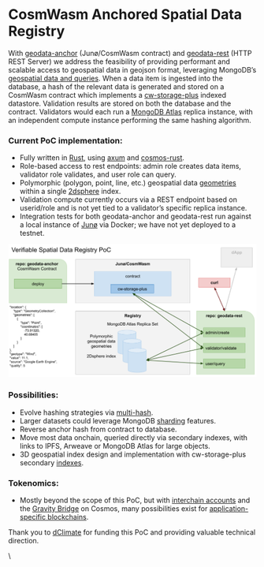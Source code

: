 # CosmWasm Anchored Spatial Data Registry

With [geodata-anchor](https://github.com/dclimate/geodata-anchor) (Junø/CosmWasm contract) and [geodata-rest](https://github.com/dclimate/geodata-rest) (HTTP REST Server) we address the feasibility of providing performant and scalable access to geospatial data in geojson format, leveraging MongoDB’s [geospatial data and queries](https://docs.mongodb.com/manual/geospatial-queries/#geospatial-queries). When a data item is ingested into the database, a hash of the relevant data is generated and stored on a CosmWasm contract which implements a [cw-storage-plus](https://crates.io/crates/cw-storage-plus) indexed datastore. Validation results are stored on both the database and the contract. Validators would each run a [MongoDB Atlas](https://www.mongodb.com/basics/mongodb-atlas-tutorial) replica instance, with an independent compute instance performing the same hashing algorithm.

### Current PoC implementation: <a href="#current-poc-implementation" id="current-poc-implementation"></a>

* Fully written in [Rust](https://www.rust-lang.org/), using [axum](https://github.com/tokio-rs/axum) and [cosmos-rust](https://github.com/cosmos/cosmos-rust).
* Role-based access to rest endpoints: admin role creates data items, validator role validates, and user role can query.
* Polymorphic (polygon, point, line, etc.) geospatial data [geometries](https://docs.mongodb.com/manual/reference/geojson/#geometrycollection) within a single [2dsphere](https://www.mongodb.com/docs/manual/core/2dsphere/) index.
* Validation compute currently occurs via a REST endpoint based on userid/role and is not yet tied to a validator’s specific replica instance.
* Integration tests for both geodata-anchor and geodata-rest run against a local instance of [Junø](https://docs.junonetwork.io/juno/readme) via Docker; we have not yet deployed to a testnet.

![Verifiable Spatial Data Registry PoC](../.gitbook/assets/PoC.png)

### Possibilities:

* Evolve hashing strategies via [multi-hash](https://github.com/multiformats/rust-multihash).
* Larger datasets could leverage MongoDB [sharding](https://www.mongodb.com/docs/manual/sharding/) features.
* Reverse anchor hash from contract to database.
* Move most data onchain, queried directly via secondary indexes, with links to IPFS, Arweave or MongoDB Atlas for large objects.
* 3D geospatial index design and implementation with cw-storage-plus secondary [indexes](https://docs.cosmwasm.com/tutorials/storage/indexes).

### Tokenomics: <a href="#tokenomics" id="tokenomics"></a>

* Mostly beyond the scope of this PoC, but with [interchain accounts](https://blog.cosmos.network/interchain-accounts-take-cosmos-interoperability-to-the-next-level-39c9a8aad4ad) and the [Gravity Bridge](https://blog.cosmos.network/gravity-is-an-essential-force-of-the-cosmos-aligning-all-planets-in-orbits-in-the-composable-b1ca17de18cc) on Cosmos, many possibilities exist for [application-specific blockchains](https://medium.com/cosmwasm/cosmwasm-for-ctos-f1ffa19cccb8).

Thank you to [dClimate](https://www.dclimate.net/) for funding this PoC and providing valuable technical direction.

\
